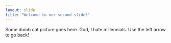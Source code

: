 ```yaml
---
layout: slide
title: "Welcome to our second slide!"
---
```

Some dumb cat picture goes here. God, I hate millennials.
Use the left arrow to go back!
